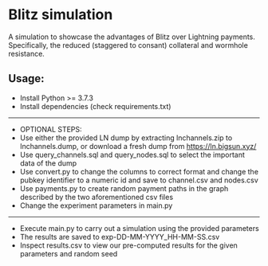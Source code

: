 # Blitz simulation

A simulation to showcase the advantages of Blitz over Lightning payments.
Specifically, the reduced (staggered to consant) collateral and wormhole resistance.

## Usage:

- Install Python >= 3.7.3
- Install dependencies (check requirements.txt)
-----------------------------------------------
- OPTIONAL STEPS:
- Use either the provided LN dump by extracting lnchannels.zip to lnchannels.dump, or download a fresh dump from https://ln.bigsun.xyz/
- Use query_channels.sql and query_nodes.sql to select the important data of the dump
- Use convert.py to change the columns to correct format and change the pubkey identifier to a numeric id and save to channel.csv and nodes.csv
- Use payments.py to create random payment paths in the graph described by the two aforementioned csv files
- Change the experiment parameters in main.py
-----------------------------------------------
- Execute main.py to carry out a simulation using the provided parameters
- The results are saved to exp-DD-MM-YYYY_HH-MM-SS.csv
- Inspect results.csv to view our pre-computed results for the given parameters and random seed